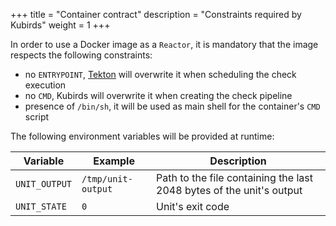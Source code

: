 +++
title = "Container contract"
description = "Constraints required by Kubirds"
weight = 1
+++

In order to use a Docker image as a `Reactor`, it is mandatory that the image respects the following constraints:

 - no `ENTRYPOINT`, [Tekton](https://tekton.dev) will overwrite it when scheduling the check execution
 - no `CMD`, Kubirds will overwrite it when creating the check pipeline
 - presence of `/bin/sh`, it will be used as main shell for the container's `CMD` script

The following environment variables will be provided at runtime:

| Variable | Example | Description |
| -------- | ------- | ----------- |
| `UNIT_OUTPUT` | `/tmp/unit-output` | Path to the file containing the last 2048 bytes of the unit's output |
| `UNIT_STATE` | `0` | Unit's exit code |
